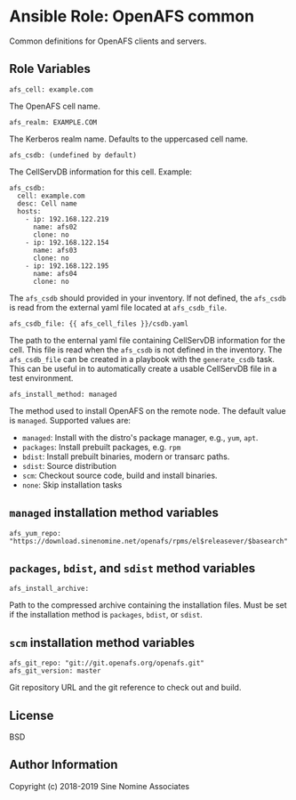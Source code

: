 # Ansible Role: OpenAFS common

Common definitions for OpenAFS clients and servers.

## Role Variables

    afs_cell: example.com

The OpenAFS cell name.

    afs_realm: EXAMPLE.COM

The Kerberos realm name. Defaults to the uppercased cell name.

    afs_csdb: (undefined by default)

The CellServDB information for this cell. Example:

    afs_csdb:
      cell: example.com
      desc: Cell name
      hosts:
        - ip: 192.168.122.219
          name: afs02
          clone: no
        - ip: 192.168.122.154
          name: afs03
          clone: no
        - ip: 192.168.122.195
          name: afs04
          clone: no

The `afs_csdb` should provided in your inventory. If not defined, the
`afs_csdb` is read from the external yaml file located at `afs_csdb_file`.

    afs_csdb_file: {{ afs_cell_files }}/csdb.yaml

The path to the enternal yaml file containing CellServDB information for the
cell. This file is read when the `afs_csdb` is not defined in the inventory.
The `afs_csdb_file` can be created in a playbook with the `generate_csdb`
task. This can be useful in to automatically create a usable CellServDB file
in a test environment.

    afs_install_method: managed

The method used to install OpenAFS on the remote node. The default value
is `managed`. Supported values are:

* `managed`: Install with the distro's package manager, e.g., `yum`, `apt`.
* `packages`: Install prebuilt packages, e.g. `rpm`
* `bdist`: Install prebuilt binaries, modern or transarc paths.
* `sdist`: Source distribution
* `scm`: Checkout source code, build and install binaries.
* `none`: Skip installation tasks

## `managed` installation method variables

    afs_yum_repo: "https://download.sinenomine.net/openafs/rpms/el$releasever/$basearch"

## `packages`, `bdist`, and `sdist` method variables

    afs_install_archive:

Path to the compressed archive containing the installation files. Must be set
if the installation method is `packages`, `bdist`, or `sdist`.

## `scm` installation method variables

    afs_git_repo: "git://git.openafs.org/openafs.git"
    afs_git_version: master

Git repository URL and the git reference to check out and build.

License
-------

BSD

## Author Information

Copyright (c) 2018-2019 Sine Nomine Associates

[1]: https://github.com/openafs-contrib/ansible-role-openafs-devel
